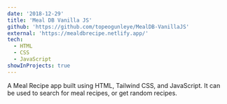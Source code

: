 ```yaml
---
date: '2018-12-29'
title: 'Meal DB Vanilla JS'
github: 'https://github.com/topeogunleye/MealDB-VanillaJS'
external: 'https://mealdbrecipe.netlify.app/'
tech:
  - HTML
  - CSS
  - JavaScript
showInProjects: true
---
```


A Meal Recipe app built using HTML, Tailwind CSS, and JavaScript. It can be used to search for meal recipes, or get random recipes.
